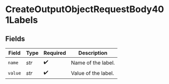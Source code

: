 # CreateOutputObjectRequestBody401Labels


## Fields

| Field               | Type                | Required            | Description         |
| ------------------- | ------------------- | ------------------- | ------------------- |
| `name`              | *str*               | :heavy_check_mark:  | Name of the label.  |
| `value`             | *str*               | :heavy_check_mark:  | Value of the label. |
